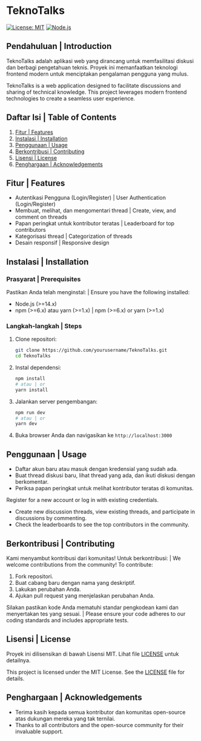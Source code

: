
# TeknoTalks

[![License: MIT](https://img.shields.io/badge/License-MIT-yellow.svg)](https://opensource.org/licenses/MIT)
[![Node.js](https://img.shields.io/badge/Node.js-14.x-brightgreen.svg)](https://nodejs.org/)

## Pendahuluan | Introduction

TeknoTalks adalah aplikasi web yang dirancang untuk memfasilitasi diskusi dan berbagi pengetahuan teknis. Proyek ini memanfaatkan teknologi frontend modern untuk menciptakan pengalaman pengguna yang mulus.

TeknoTalks is a web application designed to facilitate discussions and sharing of technical knowledge. This project leverages modern frontend technologies to create a seamless user experience.

## Daftar Isi | Table of Contents

1. [Fitur | Features](#fitur--features)
2. [Instalasi | Installation](#instalasi--installation)
3. [Penggunaan | Usage](#penggunaan--usage)
4. [Berkontribusi | Contributing](#berkontribusi--contributing)
5. [Lisensi | License](#lisensi--license)
6. [Penghargaan | Acknowledgements](#penghargaan--acknowledgements)

## Fitur | Features

- Autentikasi Pengguna (Login/Register) | User Authentication (Login/Register)
- Membuat, melihat, dan mengomentari thread | Create, view, and comment on threads
- Papan peringkat untuk kontributor teratas | Leaderboard for top contributors
- Kategorisasi thread | Categorization of threads
- Desain responsif | Responsive design

## Instalasi | Installation

### Prasyarat | Prerequisites

Pastikan Anda telah menginstal: | Ensure you have the following installed:

- Node.js (>=14.x)
- npm (>=6.x) atau yarn (>=1.x) | npm (>=6.x) or yarn (>=1.x)

### Langkah-langkah | Steps

1. Clone repositori:

    ```bash
    git clone https://github.com/yourusername/TeknoTalks.git
    cd TeknoTalks
    ```

2. Instal dependensi:

    ```bash
    npm install
    # atau | or
    yarn install
    ```

3. Jalankan server pengembangan:

    ```bash
    npm run dev
    # atau | or
    yarn dev
    ```

4. Buka browser Anda dan navigasikan ke `http://localhost:3000`

## Penggunaan | Usage

- Daftar akun baru atau masuk dengan kredensial yang sudah ada.
- Buat thread diskusi baru, lihat thread yang ada, dan ikuti diskusi dengan berkomentar.
- Periksa papan peringkat untuk melihat kontributor teratas di komunitas.

Register for a new account or log in with existing credentials.
- Create new discussion threads, view existing threads, and participate in discussions by commenting.
- Check the leaderboards to see the top contributors in the community.

## Berkontribusi | Contributing

Kami menyambut kontribusi dari komunitas! Untuk berkontribusi: | We welcome contributions from the community! To contribute:

1. Fork repositori.
2. Buat cabang baru dengan nama yang deskriptif.
3. Lakukan perubahan Anda.
4. Ajukan pull request yang menjelaskan perubahan Anda.

Silakan pastikan kode Anda mematuhi standar pengkodean kami dan menyertakan tes yang sesuai. | Please ensure your code adheres to our coding standards and includes appropriate tests.

## Lisensi | License

Proyek ini dilisensikan di bawah Lisensi MIT. Lihat file [LICENSE](LICENSE) untuk detailnya.

This project is licensed under the MIT License. See the [LICENSE](LICENSE) file for details.

## Penghargaan | Acknowledgements

- Terima kasih kepada semua kontributor dan komunitas open-source atas dukungan mereka yang tak ternilai.
- Thanks to all contributors and the open-source community for their invaluable support.
